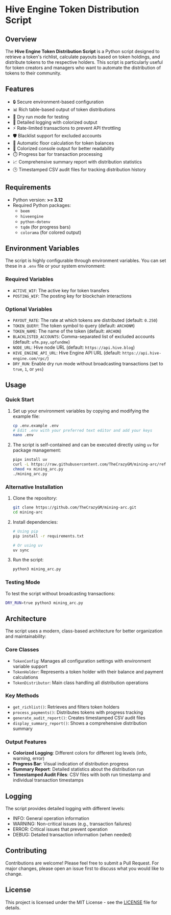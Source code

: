# Hive Engine Token Distribution Script

## Overview

The **Hive Engine Token Distribution Script** is a Python script designed to retrieve a token's richlist, calculate payouts based on token holdings, and distribute tokens to the respective holders. This script is particularly useful for token creators and managers who want to automate the distribution of tokens to their community.

## Features

- 🔒 Secure environment-based configuration
- 📊 Rich table-based output of token distributions
- 🧪 Dry run mode for testing
- 📝 Detailed logging with colorized output
- ⚡ Rate-limited transactions to prevent API throttling
- 🛡️ Blacklist support for excluded accounts
- 🔄 Automatic floor calculation for token balances
- 🎨 Colorized console output for better readability
- ⏱️ Progress bar for transaction processing
- 📈 Comprehensive summary report with distribution statistics
- 🕒 Timestamped CSV audit files for tracking distribution history

## Requirements

- Python version: **>= 3.12**
- Required Python packages:
  - `beem`
  - `hiveengine`
  - `python-dotenv`
  - `tqdm` (for progress bars)
  - `colorama` (for colored output)

## Environment Variables

The script is highly configurable through environment variables. You can set these in a `.env` file or your system environment:

### Required Variables
- `ACTIVE_WIF`: The active key for token transfers
- `POSTING_WIF`: The posting key for blockchain interactions

### Optional Variables
- `PAYOUT_RATE`: The rate at which tokens are distributed (default: `0.250`)
- `TOKEN_QUERY`: The token symbol to query (default: `ARCHONM`)
- `TOKEN_NAME`: The name of the token (default: `ARCHON`)
- `BLACKLISTED_ACCOUNTS`: Comma-separated list of excluded accounts (default: `ufm.pay,upfundme`)
- `NODE_URL`: Hive node URL (default: `https://api.hive.blog`)
- `HIVE_ENGINE_API_URL`: Hive Engine API URL (default: `https://api.hive-engine.com/rpc/`)
- `DRY_RUN`: Enable dry run mode without broadcasting transactions (set to `true`, `1`, or `yes`)

## Usage

### Quick Start
1. Set up your environment variables by copying and modifying the example file:
   ```bash
   cp .env.example .env
   # Edit .env with your preferred text editor and add your keys
   nano .env
   ```

2. The script is self-contained and can be executed directly using `uv` for package management:
   ```bash
   pipx install uv
   curl -L https://raw.githubusercontent.com/TheCrazyGM/mining-arc/refs/heads/main/src/mining_arc/__init__.py -o mining_arc.py
   chmod +x mining_arc.py
   ./mining_arc.py
   ```

### Alternative Installation

1. Clone the repository:
   ```bash
   git clone https://github.com/TheCrazyGM/mining-arc.git
   cd mining-arc 
   ```

2. Install dependencies:
   ```bash
   # Using pip
   pip install -r requirements.txt
   
   # Or using uv
   uv sync
   ```

3. Run the script:
   ```bash
   python3 mining_arc.py
   ```

### Testing Mode

To test the script without broadcasting transactions:
```bash
DRY_RUN=true python3 mining_arc.py
```

## Architecture

The script uses a modern, class-based architecture for better organization and maintainability:

### Core Classes

- `TokenConfig`: Manages all configuration settings with environment variable support
- `TokenHolder`: Represents a token holder with their balance and payment calculations
- `TokenDistributor`: Main class handling all distribution operations

### Key Methods

- `get_richlist()`: Retrieves and filters token holders
- `process_payments()`: Distributes tokens with progress tracking
- `generate_audit_report()`: Creates timestamped CSV audit files
- `display_summary_report()`: Shows a comprehensive distribution summary

### Output Features

- **Colorized Logging**: Different colors for different log levels (info, warning, error)
- **Progress Bar**: Visual indication of distribution progress
- **Summary Report**: Detailed statistics about the distribution run
- **Timestamped Audit Files**: CSV files with both run timestamp and individual transaction timestamps

## Logging

The script provides detailed logging with different levels:
- INFO: General operation information
- WARNING: Non-critical issues (e.g., transaction failures)
- ERROR: Critical issues that prevent operation
- DEBUG: Detailed transaction information (when needed)

## Contributing

Contributions are welcome! Please feel free to submit a Pull Request. For major changes, please open an issue first to discuss what you would like to change.

## License

This project is licensed under the MIT License - see the [LICENSE](LICENSE) file for details.
